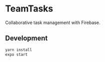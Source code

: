 # TeamTasks

Collaborative task management with Firebase.

## Development

```bash
yarn install
expo start
```
